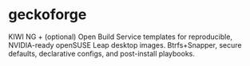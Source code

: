 # geckoforge
KIWI NG + (optional) Open Build Service templates for reproducible, NVIDIA-ready openSUSE Leap desktop images. Btrfs+Snapper, secure defaults, declarative configs, and post-install playbooks.
